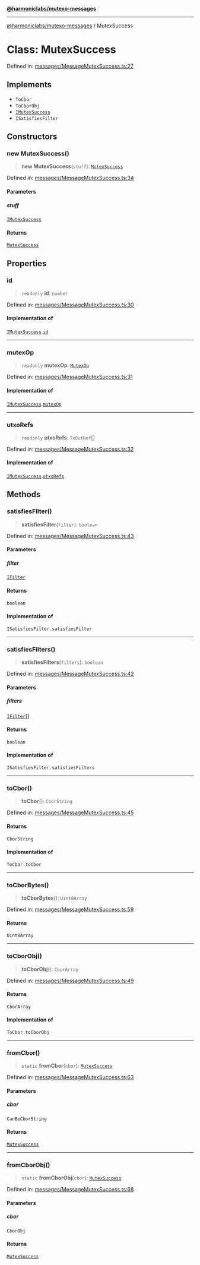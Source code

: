 [**@harmoniclabs/mutexo-messages**](../README.md)

***

[@harmoniclabs/mutexo-messages](../README.md) / MutexSuccess

# Class: MutexSuccess

Defined in: [messages/MessageMutexSuccess.ts:27](https://github.com/HarmonicLabs/mutexo-messages/blob/aefac8841dc1fa8aebb577df666016362446522d/src/messages/MessageMutexSuccess.ts#L27)

## Implements

- `ToCbor`
- `ToCborObj`
- [`IMutexSuccess`](../interfaces/IMutexSuccess.md)
- `ISatisfiesFilter`

## Constructors

### new MutexSuccess()

> **new MutexSuccess**(`stuff`): [`MutexSuccess`](MutexSuccess.md)

Defined in: [messages/MessageMutexSuccess.ts:34](https://github.com/HarmonicLabs/mutexo-messages/blob/aefac8841dc1fa8aebb577df666016362446522d/src/messages/MessageMutexSuccess.ts#L34)

#### Parameters

##### stuff

[`IMutexSuccess`](../interfaces/IMutexSuccess.md)

#### Returns

[`MutexSuccess`](MutexSuccess.md)

## Properties

### id

> `readonly` **id**: `number`

Defined in: [messages/MessageMutexSuccess.ts:30](https://github.com/HarmonicLabs/mutexo-messages/blob/aefac8841dc1fa8aebb577df666016362446522d/src/messages/MessageMutexSuccess.ts#L30)

#### Implementation of

[`IMutexSuccess`](../interfaces/IMutexSuccess.md).[`id`](../interfaces/IMutexSuccess.md#id)

***

### mutexOp

> `readonly` **mutexOp**: [`MutexOp`](../enumerations/MutexOp.md)

Defined in: [messages/MessageMutexSuccess.ts:31](https://github.com/HarmonicLabs/mutexo-messages/blob/aefac8841dc1fa8aebb577df666016362446522d/src/messages/MessageMutexSuccess.ts#L31)

#### Implementation of

[`IMutexSuccess`](../interfaces/IMutexSuccess.md).[`mutexOp`](../interfaces/IMutexSuccess.md#mutexop)

***

### utxoRefs

> `readonly` **utxoRefs**: `TxOutRef`[]

Defined in: [messages/MessageMutexSuccess.ts:32](https://github.com/HarmonicLabs/mutexo-messages/blob/aefac8841dc1fa8aebb577df666016362446522d/src/messages/MessageMutexSuccess.ts#L32)

#### Implementation of

[`IMutexSuccess`](../interfaces/IMutexSuccess.md).[`utxoRefs`](../interfaces/IMutexSuccess.md#utxorefs)

## Methods

### satisfiesFilter()

> **satisfiesFilter**(`filter`): `boolean`

Defined in: [messages/MessageMutexSuccess.ts:43](https://github.com/HarmonicLabs/mutexo-messages/blob/aefac8841dc1fa8aebb577df666016362446522d/src/messages/MessageMutexSuccess.ts#L43)

#### Parameters

##### filter

[`IFilter`](../type-aliases/IFilter.md)

#### Returns

`boolean`

#### Implementation of

`ISatisfiesFilter.satisfiesFilter`

***

### satisfiesFilters()

> **satisfiesFilters**(`filters`): `boolean`

Defined in: [messages/MessageMutexSuccess.ts:42](https://github.com/HarmonicLabs/mutexo-messages/blob/aefac8841dc1fa8aebb577df666016362446522d/src/messages/MessageMutexSuccess.ts#L42)

#### Parameters

##### filters

[`IFilter`](../type-aliases/IFilter.md)[]

#### Returns

`boolean`

#### Implementation of

`ISatisfiesFilter.satisfiesFilters`

***

### toCbor()

> **toCbor**(): `CborString`

Defined in: [messages/MessageMutexSuccess.ts:45](https://github.com/HarmonicLabs/mutexo-messages/blob/aefac8841dc1fa8aebb577df666016362446522d/src/messages/MessageMutexSuccess.ts#L45)

#### Returns

`CborString`

#### Implementation of

`ToCbor.toCbor`

***

### toCborBytes()

> **toCborBytes**(): `Uint8Array`

Defined in: [messages/MessageMutexSuccess.ts:59](https://github.com/HarmonicLabs/mutexo-messages/blob/aefac8841dc1fa8aebb577df666016362446522d/src/messages/MessageMutexSuccess.ts#L59)

#### Returns

`Uint8Array`

***

### toCborObj()

> **toCborObj**(): `CborArray`

Defined in: [messages/MessageMutexSuccess.ts:49](https://github.com/HarmonicLabs/mutexo-messages/blob/aefac8841dc1fa8aebb577df666016362446522d/src/messages/MessageMutexSuccess.ts#L49)

#### Returns

`CborArray`

#### Implementation of

`ToCbor.toCborObj`

***

### fromCbor()

> `static` **fromCbor**(`cbor`): [`MutexSuccess`](MutexSuccess.md)

Defined in: [messages/MessageMutexSuccess.ts:63](https://github.com/HarmonicLabs/mutexo-messages/blob/aefac8841dc1fa8aebb577df666016362446522d/src/messages/MessageMutexSuccess.ts#L63)

#### Parameters

##### cbor

`CanBeCborString`

#### Returns

[`MutexSuccess`](MutexSuccess.md)

***

### fromCborObj()

> `static` **fromCborObj**(`cbor`): [`MutexSuccess`](MutexSuccess.md)

Defined in: [messages/MessageMutexSuccess.ts:68](https://github.com/HarmonicLabs/mutexo-messages/blob/aefac8841dc1fa8aebb577df666016362446522d/src/messages/MessageMutexSuccess.ts#L68)

#### Parameters

##### cbor

`CborObj`

#### Returns

[`MutexSuccess`](MutexSuccess.md)
